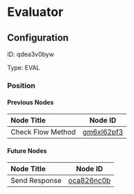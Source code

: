 # Evaluator
## Configuration
ID:  qdea3v0byw

Type: EVAL 








### Position

#### Previous Nodes
| Node Title | Node ID |
| :------------- | ------------ |
| Check Flow Method | [gm6xl62pf3](./gm6xl62pf3.md) | 
 
 #### Future Nodes
| Node Title | Node ID |
| :------------- | ------------ |
| Send Response |[oca826nc0b](./oca826nc0b.md) | 